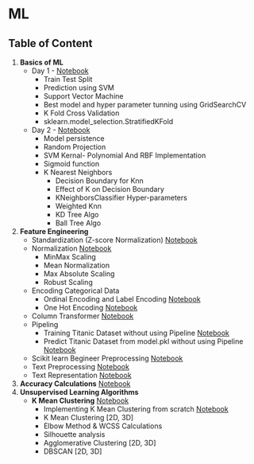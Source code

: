 # ML

## Table of Content

1. **Basics of ML**
    * Day 1 - [Notebook](https://github.com/sukritiguin/ML/blob/main/NoteBooks/ML0.ipynb)
        * Train Test Split
        * Prediction using SVM
        * Support Vector Machine
        * Best model and hyper parameter tunning using GridSearchCV
        * K Fold Cross Validation
        * sklearn.model_selection.StratifiedKFold
    *  Day 2 - [Notebook](https://github.com/sukritiguin/ML/blob/main/NoteBooks/ML1.ipynb)
        * Model persistence
        * Random Projection
        * SVM Kernal- Polynomial And RBF Implementation
        * Sigmoid function
        * K Nearest Neighbors
            * Decision Boundary for Knn
            * Effect of K on Decision Boundary
            * KNeighborsClassifier Hyper-parameters
            * Weighted Knn
            * KD Tree Algo
            * Ball Tree Algo
2. **Feature Engineering**
    * Standardization (Z-score Normalization) [Notebook](https://github.com/sukritiguin/ML/blob/main/NoteBooks/ML2.ipynb)
    * Normalization [Notebook](https://github.com/sukritiguin/ML/blob/main/NoteBooks/ML3.ipynb)
        * MinMax Scaling
        * Mean Normalization
        * Max Absolute Scaling
        * Robust Scaling
    * Encoding Categorical Data
        * Ordinal Encoding and Label Encoding [Notebook](https://github.com/sukritiguin/ML/blob/main/NoteBooks/ML4.ipynb)
        * One Hot Encoding [Notebook](https://github.com/sukritiguin/ML/blob/main/NoteBooks/ML5.ipynb)
    * Column Transformer [Notebook](https://github.com/sukritiguin/ML/blob/main/NoteBooks/ML6.ipynb)
    * Pipeling
        * Training Titanic Dataset without using Pipeline [Notebook](https://github.com/sukritiguin/ML/blob/main/NoteBooks/ML7.ipynb)
        * Predict Titanic Dataset from model.pkl without using Pipeline [Notebook](https://github.com/sukritiguin/ML/blob/main/NoteBooks/ML8.ipynb)
    * Scikit learn Begineer Preprocessing [Notebook](https://github.com/sukritiguin/ML/blob/main/NoteBooks/sci-kit_learn_preprocessing.ipynb)
    * Text Preprocessing [Notebook](https://github.com/sukritiguin/ML/blob/main/NoteBooks/text-preprocessing.ipynb)
    * Text Representation [Notebook](https://github.com/sukritiguin/ML/blob/main/NoteBooks/text-representation.ipynb)
3. **Accuracy Calculations** [Notebook](https://github.com/sukritiguin/ML/blob/main/Accuracy_Calculation.ipynb)
4. **Unsupervised Learning Algorithms**
     - **K Mean Clustering** [Notebook](https://github.com/sukritiguin/ML/blob/main/NoteBooks/All_about_clustering.ipynb)
          * Implementing K Mean Clustering from scratch [Notebook](https://github.com/sukritiguin/ML/blob/main/NoteBooks/Implementing_K_Mean_Clustering.ipynb)
          * K Mean Clustering [2D, 3D]
          * Elbow Method & WCSS Calculations
          * Silhouette analysis
          * Agglomerative Clustering [2D, 3D]
          * DBSCAN [2D, 3D]
